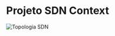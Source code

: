 # Projeto SDN Context
![Topologia SDN](https://github.com/pop-apbo/sdn-context/blob/master/mininet/topo/images/sdn-emulation-infra-v3.png)
